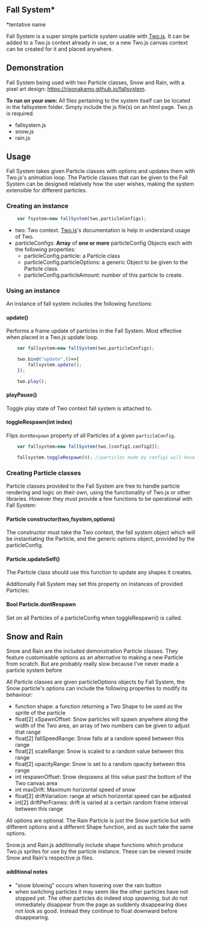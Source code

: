 ## Fall System*
*tentative name

Fall System is a super simple particle system usable with [Two.js](https://two.js.org/). It can be added to a Two.js context already in use, or a new Two.js canvas context can be created for it and placed anywhere.

## Demonstration
Fall System being used with two Particle classes, Snow and Rain, with a pixel art design:
https://risonakamo.github.io/fallsystem.

**To run on your own:** All files pertaining to the system itself can be located in the fallsystem folder. Simply include the js file(s) on an html page. Two.js is required.
- fallsystem.js
- snow.js
- rain.js

## Usage
Fall System takes given Particle classes with options and updates them with Two.js's animation loop. The Particle classes that can be given to the Fall System can be designed relatively how the user wishes, making the system extensible for different particles.

### Creating an instance
```javascript
    var fsystem=new fallSystem(two,particleConfigs);
```
- two: Two context. [Two.js](https://two.js.org/)'s documentation is help in understand usage of Two.
- particleConfigs: **Array** of **one or more** particleConfig Objects each with the following properties:
    - particleConfig.particle: a Particle class
    - particleConfig.particleOptions: a generic Object to be given to the Particle class.
    - particleConfig.particleAmount: number of this particle to create.

### Using an instance
An instance of fall system includes the following functions:

#### update()
Performs a frame update of particles in the Fall System. Most effective when placed in a Two.js update loop.
```javascript
    var fallsystem=new fallSystem(two,particleConfigs);

    two.bind("update",()=>{
        fallsystem.update();
    });

    two.play();
```

#### playPause()
Toggle play state of Two context fall system is attached to.

#### toggleRespawn(int index)
Flips `dontRespawn` property of all Particles of a given `particleConfig`.
```javascript
    var fallsystem=new fallSystem(two,[config1,config2]);

    fallsystem.toggleRespawn(0); //particles made by config1 will have their "dontRespawn" property toggled
```

### Creating Particle classes
Particle classes provided to the Fall System are free to handle particle rendering and logic on their own, using the functionality of Two.js or other libraries. However they must provide a few functions to be operational with Fall System:

#### Particle constructor(two,fsystem,options)
The constructor must take the Two context, the fall system object which will be instantiating the Particle,  and the generic options object, provided by the particleConfig.

#### Particle.updateSelf()
The Particle class should use this function to update any shapes it creates.

Additionally Fall System may set this property on instances of provided Particles:

#### Bool Particle.dontRespawn
Set on all Particles of a particleConfig when toggleRespawn() is called.

## Snow and Rain
Snow and Rain are the included demonstration Particle classes. They feature customisable options as an alternative to making a new Particle from scratch. But are probably really slow because I've never made a particle system before

All Particle classes are given particleOptions objects by Fall System, the Snow particle's options can include the following properties to modify its behaviour:
- function shape: a function returning a Two Shape to be used as the sprite of the particle
- float[2] xSpawnOffset: Snow particles will spawn anywhere along the width of the Two area, an array of two numbers can be given to adjust that range
- float[2] fallSpeedRange: Snow falls at a random speed between this range
- float[2] scaleRange: Snow is scaled to a random value between this range
- float[2] opacityRange: Snow is set to a random opacity between this range
- int respawnOffset: Snow despawns at this value past the bottom of the Two canvas area
- int maxDrift: Maximum horizontal speed of snow
- float[2] driftVariation: range at which horizontal speed can be adjusted
- int[2] driftPerFrames: drift is varied at a certain random frame interval between this range

All options are optional. The Rain Particle is just the Snow particle but with different options and a different Shape function, and as such take the same options.

Snow.js and Rain.js additionally include shape functions which produce Two.js sprites for use by the particle instance. These can be viewed inside Snow and Rain's respective js files.

#### additional notes
- "snow blowing" occurs when hovering over the rain button
- when switching particles it may seem like the other particles have not stopped yet. The other particles do indeed stop *spawning*, but do not immediately disappear from the page as suddenly disappearing does not look as good. Instead they continue to float downward before disappearing.